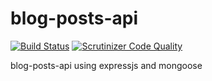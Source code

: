 # blog-posts-api

[![Build Status](https://scrutinizer-ci.com/g/nupoor01nawathey/shopping-cart/badges/build.png?b=master)](https://scrutinizer-ci.com/g/nupoor01nawathey/blog-posts-api/build-status/master) [![Scrutinizer Code Quality](https://scrutinizer-ci.com/g/nupoor01nawathey/blog-posts-api/badges/quality-score.png?b=master)](https://scrutinizer-ci.com/g/nupoor01nawathey/blog-posts-api/?branch=master)

blog-posts-api using expressjs and mongoose
